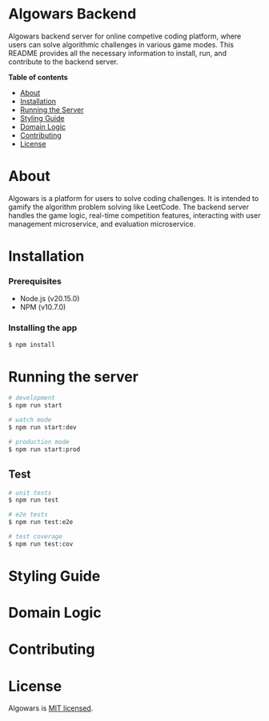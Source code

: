 # Algowars Backend

Algowars backend server for online competive coding platform, where users can solve algorithmic challenges in various game modes. This README provides all the necessary information to install, run, and contribute to the backend server.

**Table of contents**

- [About](#about)
- [Installation](#installation)
- [Running the Server](#running-the-server)
- [Styling Guide](#styling-guide)
- [Domain Logic](#domain-logic)
- [Contributing](#contributing)
- [License](#license)

# About

Algowars is a platform for users to solve coding challenges. It is intended to gamify the algorithm problem solving like LeetCode. The backend server handles the game logic, real-time competition features, interacting with user management microservice, and evaluation microservice.

# Installation

### Prerequisites
- Node.js (v20.15.0)
- NPM (v10.7.0)

### Installing the app
```bash
$ npm install
```

# Running the server

```bash
# development
$ npm run start

# watch mode
$ npm run start:dev

# production mode
$ npm run start:prod
```

## Test

```bash
# unit tests
$ npm run test

# e2e tests
$ npm run test:e2e

# test coverage
$ npm run test:cov
```

# Styling Guide

# Domain Logic

# Contributing

# License

Algowars is [MIT licensed](LICENSE).
